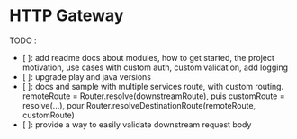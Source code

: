HTTP Gateway
============

TODO :
- [ ]: add readme docs about modules, how to get started, the project motivation, use cases with custom auth, custom validation, add logging
- [ ]: upgrade play and java versions
- [ ]: docs and sample with multiple services route, with custom routing. remoteRoute = Router.resolve(downstreamRoute), puis customRoute = resolve(...), pour Router.resolveDestinationRoute(remoteRoute, customRoute)
- [ ]: provide a way to easily validate downstream request body
